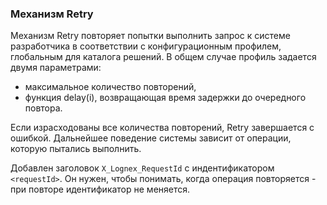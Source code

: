### Механизм Retry

Механизм Retry повторяет попытки выполнить запрос к системе разработчика в соответствии с конфигурационным профилем, 
глобальным для каталога решений. В общем случае профиль задается двумя параметрами:

- максимальное количество повторений,
- функция delay(i), возвращающая время задержки до очередного повтора.

Если израсходованы все количества повторений, Retry завершается с ошибкой. Дальнейшее поведение системы зависит от операции, которую пытались выполнить.

Добавлен заголовок `X_Lognex_RequestId` с индентификатором `<requestId>`. Он нужен, чтобы понимать, когда операция повторяется - при повторе идентификатор не меняется.
